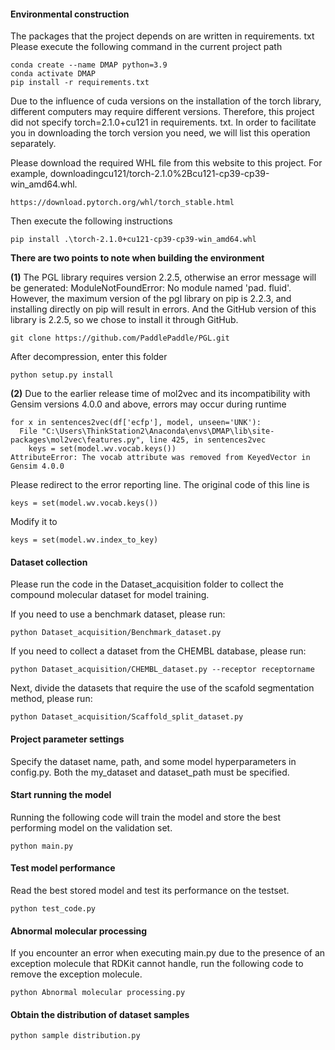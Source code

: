#### Environmental construction

The packages that the project depends on are written in requirements. txt
Please execute the following command in the current project path

```
conda create --name DMAP python=3.9
conda activate DMAP
pip install -r requirements.txt
```
Due to the influence of cuda versions on the installation of the torch library, different computers may require different versions. Therefore, this project did not specify torch=2.1.0+cu121 in requirements. txt. In order to facilitate you in downloading the torch version you need, we will list this operation separately.

Please download the required WHL file from this website to this project.
For example, downloadingcu121/torch-2.1.0%2Bcu121-cp39-cp39-win_amd64.whl.

```
https://download.pytorch.org/whl/torch_stable.html
```
Then execute the following instructions
```
pip install .\torch-2.1.0+cu121-cp39-cp39-win_amd64.whl
```

**There are two points to note when building the environment**

**(1)** The PGL library requires version 2.2.5, otherwise an error message will be generated: ModuleNotFoundError: No module named 'pad. fluid'. However, the maximum version of the pgl library on pip is 2.2.3, and installing directly on pip will result in errors. And the GitHub version of this library is 2.2.5, so we chose to install it through GitHub.

```
git clone https://github.com/PaddlePaddle/PGL.git
```

After decompression, enter this folder

```
python setup.py install
```

**(2)** Due to the earlier release time of mol2vec and its incompatibility with Gensim versions 4.0.0 and above, errors may occur during runtime

```
for x in sentences2vec(df['ecfp'], model, unseen='UNK'):
  File "C:\Users\ThinkStation2\Anaconda\envs\DMAP\lib\site-packages\mol2vec\features.py", line 425, in sentences2vec
    keys = set(model.wv.vocab.keys())
AttributeError: The vocab attribute was removed from KeyedVector in Gensim 4.0.0
```

Please redirect to the error reporting line. The original code of this line is

```
keys = set(model.wv.vocab.keys())
```

Modify it to

```
keys = set(model.wv.index_to_key)
```

#### Dataset collection

Please run the code in the Dataset_acquisition folder to collect the compound molecular dataset for model training.

If you need to use a benchmark dataset, please run:

```
python Dataset_acquisition/Benchmark_dataset.py
```

If you need to collect a dataset from the CHEMBL database, please run:

```
python Dataset_acquisition/CHEMBL_dataset.py --receptor receptorname
```

Next, divide the datasets that require the use of the scafold segmentation method, please run:

```
python Dataset_acquisition/Scaffold_split_dataset.py
```


#### Project parameter settings

Specify the dataset name, path, and some model hyperparameters in config.py. Both the my_dataset and dataset_path must be specified.

#### Start running the model

Running the following code will train the model and store the best performing model on the validation set.

```
python main.py
```

#### Test model performance

Read the best stored model and test its performance on the testset.

```
python test_code.py
```

#### Abnormal molecular processing

If you encounter an error when executing main.py due to the presence of an exception molecule that RDKit cannot handle, run the following code to remove the exception molecule.

```
python Abnormal molecular processing.py
```
#### Obtain the distribution of dataset samples
```
python sample distribution.py
```